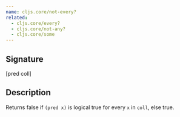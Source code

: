 ```yaml
---
name: cljs.core/not-every?
related:
  - cljs.core/every?
  - cljs.core/not-any?
  - cljs.core/some
---
```


## Signature
[pred coll]


## Description

Returns false if `(pred x)` is logical true for every `x` in `coll`, else true.

